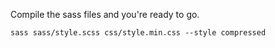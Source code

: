 Compile the sass files and you're ready to go.

    sass sass/style.scss css/style.min.css --style compressed

